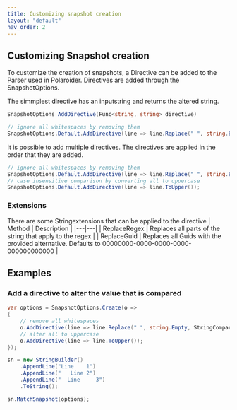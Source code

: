 ```yaml
---
title: Customizing snapshot creation
layout: "default"
nav_order: 2
---
```

## Customizing Snapshot creation
To customize the creation of snapshots, a Directive can be added to the Parser used in Polaroider.
Directives are added through the SnapshotOptions.

The simmplest directive has an inputstring and returns the altered string.
```csharp
SnapshotOptions AddDirective(Func<string, string> directive)
```

```csharp
// ignore all whitespaces by removing them
SnapshotOptions.Default.AddDirective(line => line.Replace(" ", string.Empty, StringComparison.OrdinalIgnoreCase));
```

It is possible to add multiple directives. The directives are applied in the order that they are added.
```csharp
// ignore all whitespaces by removing them
SnapshotOptions.Default.AddDirective(line => line.Replace(" ", string.Empty, StringComparison.OrdinalIgnoreCase));
// case insensitive comparison by converting all to uppercase
SnapshotOptions.Default.AddDirective(line => line.ToUpper());
```

### Extensions
There are some Stringextensions that can be applied to the directive
| Method | Description |
|---|---|
| ReplaceRegex | Replaces all parts of the string that apply to the regex |
| ReplaceGuid | Replaces all Guids with the provided alternative. Defaults to 00000000-0000-0000-0000-000000000000 |

## Examples

### Add a directive to alter the value that is compared
```csharp
var options = SnapshotOptions.Create(o =>
{
    // remove all whitespaces
    o.AddDirective(line => line.Replace(" ", string.Empty, StringComparison.OrdinalIgnoreCase));
    // alter all to uppercase
    o.AddDirective(line => line.ToUpper());
});

sn = new StringBuilder()
    .AppendLine("Line    1")
    .AppendLine("   Line 2")
    .AppendLine("  Line     3")
    .ToString();

sn.MatchSnapshot(options);
```
